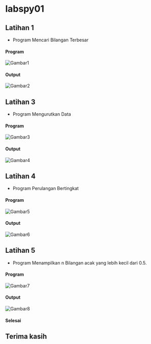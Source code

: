 # labspy01

## Latihan 1
- Program Mencari Bilangan Terbesar 

#### Program
![Gambar1](Screenshot/Sslat01(1).png)

#### Output
![Gambar2](Screenshot/Sslat01(2).png)

## Latihan 3
- Program Mengurutkan Data

#### Program
![Gambar3](Screenshot/Sslat02(1).png)

#### Output
![Gambar4](Screenshot/Sslat02(2).png)

## Latihan 4
- Program Perulangan Bertingkat

#### Program
![Gambar5](Screenshot/Sslat03(1).png)

#### Output
![Gambar6](Screenshot/Sslat03(2).png)

## Latihan 5
- Program Menampilkan n Bilangan acak yang lebih kecil dari 0.5.

#### Program
![Gambar7](Screenshot/Sslat04(1).png)

#### Output
![Gambar8](Screenshot/Sslat04(2).png)

#### Selesai

## Terima kasih
